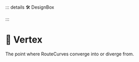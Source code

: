 ::: details 🛠 DesignBox



:::

# 🔺 <route>Vertex</route>

The point where RouteCurves converge into or diverge from.